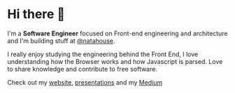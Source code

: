# Hi there 👋

I'm a **Software Engineer** focused on Front-end engineering and architecture and I'm building stuff at [@natahouse](https://github.com/natahouse).

I really enjoy studying the engineering behind the Front End, I love understanding how the Browser works and how Javascript is parsed. Love to share knowledge and contribute to free software.

Check out my [website](https://higoralves.dev/), [presentations](https://github.com/HigorAlves/-presentations) and my [Medium](https://medium.com/@higorhaalves)
